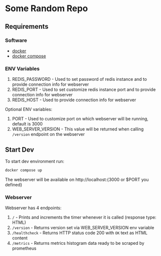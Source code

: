 # Some Random Repo

## Requirements

### Software
- [docker]()
- [docker compose]()

### ENV Variables

1. REDIS_PASSWORD - Used to set password of redis instance and to provide connection info for webserver 
2. REDIS_PORT - Used to set customize redis instance port and to provide connection info for webserver
3. REDIS_HOST - Used to provide connection info for webserver

Optional ENV variables:
1. PORT - Used to customize port on which webserver will be running, default is 3000
2. WEB_SERVER_VERSION - This value will be returned when calling `/version` endpoint on the webserver

## Start Dev

To start dev environment run:
```sh
docker compose up
```

The webserver will be available on http://localhost:{3000 or $PORT you defined}

### Webserver

Webserver has 4 endpoints:

1. `/` - Prints and increments the timer whenever it is called (response type: HTML)
2. `/version` - Returns version set via WEB_SERVER_VERSION env variable
3. `/healthcheck` - Returns HTTP status code 200 with `OK` text as HTML content
4. `/metrics` - Returns metrics histogram data ready to be scraped by prometheus

